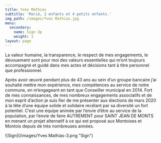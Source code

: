 ```yaml
---
title: Yves Mathias
subtitle: 'Marié, 2 enfants et 4 petits enfants.'
img_path: /images/Yves Mathias.jpg
menu:
  secondary:
    name: Sign Up
    weight: 1
layout: page
---
```

La valeur humaine, la transparence, le respect de mes engagements, le dévouement sont pour moi des valeurs essentielles qui m’ont toujours accompagné et guidé dans mes actes et décisions tant à titre personnel que professionnel.

Après avoir œuvré pendant plus de 43 ans au sein d’un groupe bancaire j’ai souhaité mettre mon expérience, mes compétences au service de notre commune, en m’engageant en tant que Conseiller municipal en 2014. Fort de mes connaissances, de mes nombreux engagements associatifs et de mon esprit d’action je suis fier de me présenter aux élections de mars 2020 à la tête d’une équipe solide et solidaire recélant par sa diversité un fort potentiel. C’est une équipe animée par l’envie d’être au service de la population, par l’envie de faire AUTREMENT pour SAINT JEAN DE MONTS en menant un projet alternatif à ce qui est proposé aux Montoises et Montois depuis de très nombreuses années.

![Sign](/images/Yves Mathias-3.png "Sign")

